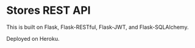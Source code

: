 # Stores REST API

This is built on Flask, Flask-RESTful, Flask-JWT, and Flask-SQLAlchemy.

Deployed on Heroku.